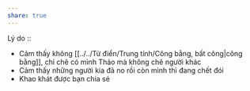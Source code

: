 ```yaml
---
share: true
---
```

Lý do :: 
- Cảm thấy không [[../../Từ điển/Trung tính/Công bằng, bất công|công bằng]], chỉ chê có mình Thảo mà không chê người khác
- Cảm thấy những người kia đã no rồi còn mình thì đang chết đói
- Khao khát được bạn chia sẻ